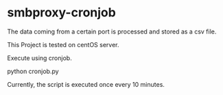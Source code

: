 # smbproxy-cronjob

The data coming from a certain port is processed and stored as a csv file.

This Project is tested on centOS server.

Execute using cronjob.

python cronjob.py

Currently, the script is executed once every 10 minutes.
